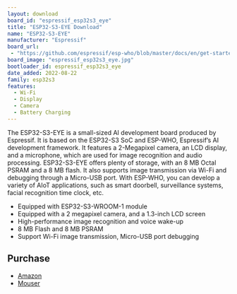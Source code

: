 ```yaml
---
layout: download
board_id: "espressif_esp32s3_eye"
title: "ESP32-S3-EYE Download"
name: "ESP32-S3-EYE"
manufacturer: "Espressif"
board_url:
 - "https://github.com/espressif/esp-who/blob/master/docs/en/get-started/ESP32-S3-EYE_Getting_Started_Guide.md"
board_image: "espressif_esp32s3_eye.jpg"
bootloader_id: espressif_esp32s3_eye
date_added: 2022-08-22
family: esp32s3
features:
  - Wi-Fi
  - Display
  - Camera
  - Battery Charging
---
```


The ESP32-S3-EYE is a small-sized AI development board produced by Espressif. It is based on the ESP32-S3 SoC and ESP-WHO, Espressif’s AI development framework. It features a 2-Megapixel camera, an LCD display, and a microphone, which are used for image recognition and audio processing. ESP32-S3-EYE offers plenty of storage, with an 8 MB Octal PSRAM and a 8 MB flash. It also supports image transmission via Wi-Fi and debugging through a Micro-USB port. With ESP-WHO, you can develop a variety of AIoT applications, such as smart doorbell, surveillance systems, facial recognition time clock, etc.

- Equipped with ESP32-S3-WROOM-1 module
- Equipped with a 2 megapixel camera, and a 1.3-inch LCD screen
- High-performance image recognition and voice wake-up
- 8 MB Flash and 8 MB PSRAM
- Support Wi-Fi image transmission, Micro-USB port debugging

## Purchase

* [Amazon](https://amzn.to/3wlkuJw)
* [Mouser](https://mou.sr/3KfVSrC)
